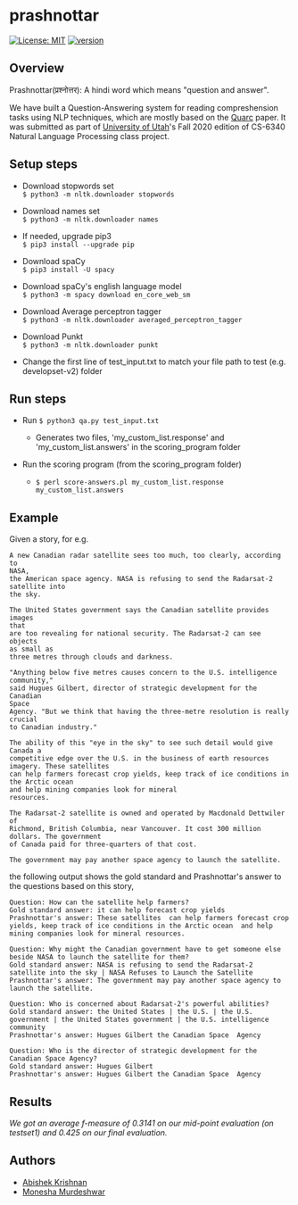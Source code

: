 # prashnottar
[![License: MIT](https://img.shields.io/badge/License-MIT-green.svg)](https://opensource.org/licenses/MIT)
[![version](https://img.shields.io/badge/version-1.0-yellow.svg)](https://semver.org)

## Overview
Prashnottar(प्रश्नोत्तर): A hindi word which means "question and answer".

We have built a Question-Answering system for reading compreshension tasks using NLP techniques, which are mostly based on the [Quarc](https://www.cs.utah.edu/~riloff/pdfs/quarc.pdf) paper. It was submitted as part of [University of Utah](https://www.cs.utah.edu/)'s Fall 2020 edition of CS-6340 Natural Language Processing class project.

## Setup steps
- Download stopwords set <br/>
`$ python3 -m nltk.downloader stopwords`

- Download names set <br/>
`$ python3 -m nltk.downloader names`

- If needed, upgrade pip3 <br/>
`$ pip3 install --upgrade pip`

- Download spaCy <br/>
`$ pip3 install -U spacy`

- Download spaCy's english language model <br/>
`$ python3 -m spacy download en_core_web_sm`

- Download Average perceptron tagger <br/>
`$ python3 -m nltk.downloader averaged_perceptron_tagger`

- Download Punkt <br/>
`$ python3 -m nltk.downloader punkt`

- Change the first line of test_input.txt to match your file path to test (e.g. developset-v2) folder

## Run steps
- Run `$ python3 qa.py test_input.txt`
    - Generates two files, 'my_custom_list.response' and 'my_custom_list.answers' in the scoring_program folder

- Run the scoring program (from the scoring_program folder)
    - `$ perl score-answers.pl my_custom_list.response my_custom_list.answers`

## Example
Given a story, for e.g.
```
A new Canadian radar satellite sees too much, too clearly, according to
NASA, 
the American space agency. NASA is refusing to send the Radarsat-2
satellite into 
the sky.

The United States government says the Canadian satellite provides images
that 
are too revealing for national security. The Radarsat-2 can see objects
as small as 
three metres through clouds and darkness.

"Anything below five metres causes concern to the U.S. intelligence
community," 
said Hugues Gilbert, director of strategic development for the Canadian
Space 
Agency. "But we think that having the three-metre resolution is really
crucial 
to Canadian industry."

The ability of this "eye in the sky" to see such detail would give
Canada a 
competitive edge over the U.S. in the business of earth resources
imagery. These satellites 
can help farmers forecast crop yields, keep track of ice conditions in
the Arctic ocean 
and help mining companies look for mineral
resources.

The Radarsat-2 satellite is owned and operated by Macdonald Dettwiler of 
Richmond, British Columbia, near Vancouver. It cost 300 million
dollars. The government 
of Canada paid for three-quarters of that cost.

The government may pay another space agency to launch the satellite.
```
the following output shows the gold standard and Prashnottar's answer to the questions based on this story,

```
Question: How can the satellite help farmers?
Gold standard answer: it can help forecast crop yields
Prashnottar's answer: These satellites  can help farmers forecast crop yields, keep track of ice conditions in the Arctic ocean  and help mining companies look for mineral resources.

Question: Why might the Canadian government have to get someone else beside NASA to launch the satellite for them?
Gold standard answer: NASA is refusing to send the Radarsat-2 satellite into the sky | NASA Refuses to Launch the Satellite
Prashnottar's answer: The government may pay another space agency to launch the satellite.

Question: Who is concerned about Radarsat-2's powerful abilities?
Gold standard answer: the United States | the U.S. | the U.S. government | the United States government | the U.S. intelligence community
Prashnottar's answer: Hugues Gilbert the Canadian Space  Agency 

Question: Who is the director of strategic development for the Canadian Space Agency?
Gold standard answer: Hugues Gilbert
Prashnottar's answer: Hugues Gilbert the Canadian Space  Agency 
```


## Results
*We got an average f-measure of 0.3141 on our mid-point evaluation (on testset1) and 0.425 on our final evaluation.*

## Authors
* [Abishek Krishnan](https://github.com/github4ak)
* [Monesha Murdeshwar](https://github.com/moneshamurdeshwar)
